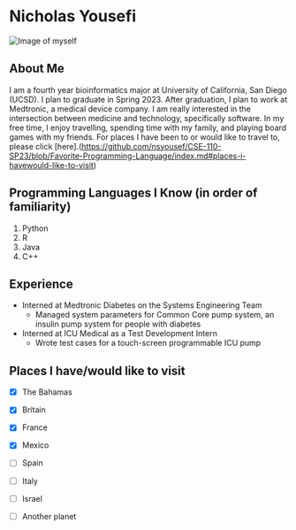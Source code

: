 # Nicholas Yousefi

![Image of myself](Nicholas_Yousefi.png)

## About Me

I am a fourth year bioinformatics major at University of California, San Diego (UCSD). I plan to graduate in Spring 2023. After graduation, I plan to work at Medtronic, a medical device company. I am really interested in the intersection between medicine and technology, specifically software. In my free time, I enjoy travelling, spending time with my family, and playing board games with my friends. For places I have been to or would like to travel to, please click [here].(https://github.com/nsyousef/CSE-110-SP23/blob/Favorite-Programming-Language/index.md#places-i-havewould-like-to-visit)

## Programming Languages I Know (in order of familiarity)
1. Python
2. R
3. Java
4. C++

## Experience
* Interned at Medtronic Diabetes on the Systems Engineering Team
  * Managed system parameters for Common Core pump system, an insulin pump system for people with diabetes
* Interned at ICU Medical as a Test Development Intern
  * Wrote test cases for a touch-screen programmable ICU pump

## Places I have/would like to visit
- [x] The Bahamas
- [x] Britain
- [x] France
- [x] Mexico
- [ ] Spain
- [ ] Italy
- [ ] Israel
- [ ] Another planet

